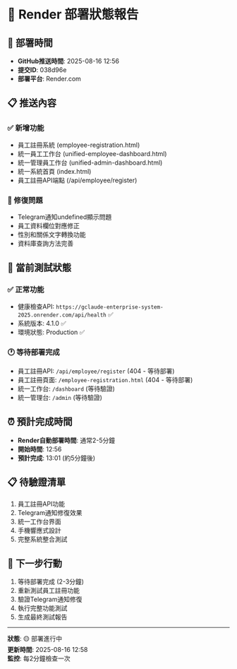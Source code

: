 # 🚀 Render 部署狀態報告

## 📅 部署時間
- **GitHub推送時間**: 2025-08-16 12:56
- **提交ID**: 038d96e
- **部署平台**: Render.com

## 📋 推送內容
### ✅ 新增功能
- 員工註冊系統 (employee-registration.html)
- 統一員工工作台 (unified-employee-dashboard.html) 
- 統一管理員工作台 (unified-admin-dashboard.html)
- 統一系統首頁 (index.html)
- 員工註冊API端點 (/api/employee/register)

### 🔧 修復問題
- Telegram通知undefined顯示問題
- 員工資料欄位對應修正
- 性別和關係文字轉換功能
- 資料庫查詢方法完善

## 🧪 當前測試狀態

### ✅ 正常功能
- 健康檢查API: `https://gclaude-enterprise-system-2025.onrender.com/api/health` ✅
- 系統版本: 4.1.0 ✅
- 環境狀態: Production ✅

### 🕐 等待部署完成
- 員工註冊API: `/api/employee/register` (404 - 等待部署)
- 員工註冊頁面: `/employee-registration.html` (404 - 等待部署)
- 統一工作台: `/dashboard` (等待驗證)
- 統一管理台: `/admin` (等待驗證)

## ⏰ 預計完成時間
- **Render自動部署時間**: 通常2-5分鐘
- **開始時間**: 12:56
- **預計完成**: 13:01 (約5分鐘後)

## 📋 待驗證清單
1. 員工註冊API功能
2. Telegram通知修復效果
3. 統一工作台界面
4. 手機響應式設計
5. 完整系統整合測試

## 🎯 下一步行動
1. 等待部署完成 (2-3分鐘)
2. 重新測試員工註冊功能
3. 驗證Telegram通知修復
4. 執行完整功能測試
5. 生成最終測試報告

---
**狀態**: 🟡 部署進行中  
**更新時間**: 2025-08-16 12:58  
**監控**: 每2分鐘檢查一次